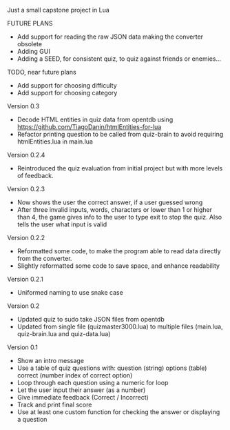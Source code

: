 Just a small capstone project in Lua

FUTURE PLANS
- Add support for reading the raw JSON data
    making the converter obsolete
- Adding GUI
- Adding a SEED, for consistent quiz, to quiz against friends
    or enemies...

TODO, near future plans
- Add support for choosing difficulty
- Add support for choosing category

Version 0.3
- Decode HTML entities in quiz data from opentdb
    using https://github.com/TiagoDanin/htmlEntities-for-lua
- Refactor printing question to be called from quiz-brain
    to avoid requiring htmlEntities.lua in main.lua

Version 0.2.4
- Reintroduced the quiz evaluation from initial project
    but with more levels of feedback.

Version 0.2.3
- Now shows the user the correct answer, if a user guessed wrong
- After three invalid inputs, words, characters or
    lower than 1 or higher than 4, the game gives info to the user
    to type exit to stop the quiz. Also tells the user what input
    is valid

Version 0.2.2
- Reformatted some code, to make the program able to read
    data directly from the converter.
- Slightly reformatted some code to save space, and
    enhance readability

Version 0.2.1
- Uniformed naming to use snake case

Version 0.2
- Updated quiz to sudo take JSON files from opentdb
- Updated from single file (quizmaster3000.lua) to multiple
    files (main.lua, quiz-brain.lua and quiz-data.lua)

Version 0.1
- Show an intro message
- Use a table of quiz questions with:
    question (string)
    options (table)
    correct (number index of correct option)
- Loop through each question using a numeric for loop
- Let the user input their answer (as a number)
- Give immediate feedback (Correct / Incorrect)
- Track and print final score
- Use at least one custom function for checking the answer or displaying a question
